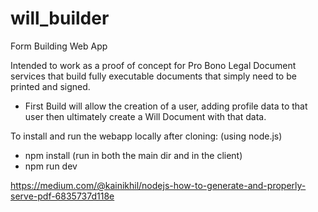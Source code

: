 # will_builder

Form Building Web App 

Intended to work as a proof of concept for Pro Bono Legal Document services that build fully executable documents that simply need to be printed and signed.
- First Build will allow the creation of a user, adding profile data to that user then ultimately create a Will Document with that data.


To install and run the webapp locally after cloning: (using node.js)
- npm install (run in both the main dir and in the client)
- npm run dev

https://medium.com/@kainikhil/nodejs-how-to-generate-and-properly-serve-pdf-6835737d118e
